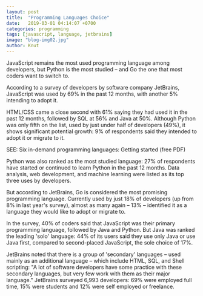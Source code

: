 ```yaml
---
layout: post
title:  "Programming Languages Choice"
date:   2019-03-01 04:14:07 +0700
categories: programming
tags: [javascript, language, jetbrains]
image: "blog-img02.jpg"
author: Knut
---
```

JavaScript remains the most used programming language among developers, but Python is the most studied – and Go the one that most coders want to switch to.

According to a survey of developers by software company JetBrains, JavaScript was used by 69% in the past 12 months, with another 5% intending to adopt it.

HTML/CSS came a close second with 61% saying they had used it in the past 12 months, followed by SQL at 56% and Java at 50%. Although Python was only fifth on the list, used by just under half of developers (49%), it shows significant potential growth: 9% of respondents said they intended to adopt it or migrate to it.

SEE: Six in-demand programming languages: Getting started (free PDF)

Python was also ranked as the most studied language: 27% of respondents have started or continued to learn Python in the past 12 months. Data analysis, web development, and machine learning were listed as its top three uses by developers.

But according to JetBrains, Go is considered the most promising programming language. Currently used by just 18% of developers (up from 8% in last year's survey), almost as many again – 13% – identified it as a language they would like to adopt or migrate to.

In the survey, 40% of coders said that JavaScript was their primary programming language, followed by Java and Python. But Java was ranked the leading 'solo' language: 44% of its users said they use only Java or use Java first, compared to second-placed JavaScript, the sole choice of 17%.

JetBrains noted that there is a group of 'secondary' languages – used mainly as an additional language – which include HTML, SQL, and Shell scripting: "A lot of software developers have some practice with these secondary languages, but very few work with them as their major language." JetBrains surveyed 6,993 developers: 69% were employed full time, 15% were students and 12% were self employed or freelance.